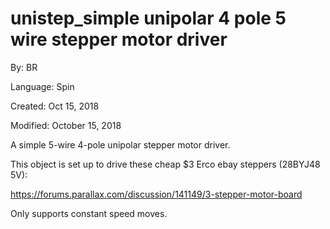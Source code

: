 # unistep_simple unipolar 4 pole 5 wire stepper motor driver

By: BR

Language: Spin

Created: Oct 15, 2018

Modified: October 15, 2018

A simple 5-wire 4-pole unipolar stepper motor driver.

This object is set up to drive these cheap $3 Erco ebay steppers (28BYJ48 5V):

https://forums.parallax.com/discussion/141149/3-stepper-motor-board

Only supports constant speed moves. 
